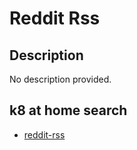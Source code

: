 # Reddit Rss

## Description

No description provided.

## k8 at home search

- [reddit-rss](https://nanne.dev/k8s-at-home-search/#/reddit-rss)
